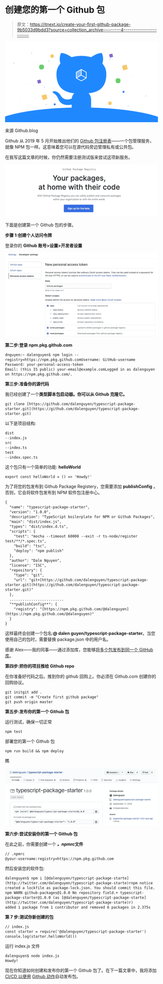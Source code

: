 # 创建您的第一个 Github 包

> 原文：<https://itnext.io/create-your-first-github-package-9b5033d9bdd3?source=collection_archive---------4----------------------->

![](img/0f5ff16f8262dc06baa8cb27c2c62586.png)

来源 Github.blog

Github 从 2019 年 5 月开始推出他们的 [Github 包注册表](https://github.com/features/package-registry)——一个包管理服务，就像 NPM 包一样。这意味着您可以在源代码旁边管理私有或公共包。

在我写这篇文章的时候，你仍然需要注册测试版来尝试这项新服务。

![](img/7a5d62a1c2e1e6c9336e7b6cd37a14c2.png)

下面是创建第一个 Github 包的步骤。

**步骤 1:创建个人访问令牌**

登录你的 **Github 账号>设置>开发者设置**

![](img/05cbd7d379d824b7eebf5e7bad7348c2.png)

**第二步:登录 npm.pkg.github.com**

```
dnguyen:~ dalenguyen$ npm login --registry=https://npm.pkg.github.comUsername: GitHub-username
Password: your-personal-access-token
Email: (this IS public) your-email@example.comLogged in as dalenguyen on https://npm.pkg.github.com/.
```

**第三步:准备你的源代码**

我已经创建了一个**类型脚本包启动器。你可以从 Github 克隆它。**

```
git clone [https://github.com/dalenguyen/typescript-package-starter.git](https://github.com/dalenguyen/typescript-package-starter.git)
```

以下是项目结构:

```
dist 
--index.js
src
--index.ts
test
--index.spec.ts
```

这个包只有一个简单的功能: **helloWorld**

```
export const helloWorld = () => 'Howdy!'
```

为了将您的包发布到 Github Package Registery，您需要添加 **publishConfig** 。否则，它会将软件包发布到 NPM 软件包注册中心。

```
{
  "name": "typescript-package-starter",
  "version": "1.0.0",
  "description": "TypeScript boilerplate for NPM or Github Packages",
  "main": "dist/index.js",
  "types": "dist/index.d.ts",
  "scripts": {
    "test": "mocha --timeout 60000 --exit -r ts-node/register test/**/*.spec.ts",
    "build": "tsc",
    "deploy": "npm publish"
  },
  "author": "Dale Nguyen",
  "license": "ISC",
  "repository": {
    "type": "git",
    "url": "git+[https://github.com/dalenguyen/typescript-package-starter.git](https://github.com/dalenguyen/typescript-package-starter.git)"
  },
  .........................
  "**publishConfig**": {
    "registry": "[https://npm.pkg.github.com/@dalenguyen](https://npm.pkg.github.com/@dalenguyen)"
  }
}
```

这样最终会创建一个包名:**@ dalen guyen/typescript-package-starter**。当您使用自己的包时，需要替换 package.json 中的用户名。

感谢 Alex——我的同事——通过添加库，您能够[将多个包发布到同一个 GitHub 库](https://help.github.com/en/articles/configuring-npm-for-use-with-github-package-registry#publishing-multiple-packages-to-the-same-github-repository)。

**第四步:把你的项目推给 Github repo**

在你准备好代码之后。推到你的 github 回购上。你必须在 Github.com 创建你的回购协议。

```
git initgit add .
git commit -m "Create first github package"
git push origin master
```

**第五步:发布你的第一个 Github 包**

运行测试，确保一切正常

```
npm test
```

部署您的第一个 Github 包

```
npm run build && npm deploy
```

瞧

![](img/89a2600f6d010a75f380dc76cea082d5.png)

**第六步:尝试安装你的第一个 Github 包**

在此之前，你需要创建一个 ***。npmrc*文件**

```
// .npmrc
@your-username:registry=https://npm.pkg.github.com
```

然后安装您的软件包:

```
dalenguyen$ npm i [@dalenguyen/typescript-package-starte](http://twitter.com/dalenguyen/typescript-package-starte)rnpm notice created a lockfile as package-lock.json. You should commit this file.
npm WARN github-packages@1.0.0 No repository field.+ typescript-package-starter@1.0.0 (as [@dalenguyen/typescript-package-starte](http://twitter.com/dalenguyen/typescript-package-starte)r)
added 1 package from 1 contributor and removed 6 packages in 2.375s
```

**第 7 步:测试你新创建的包**

```
// index.js
const starter = require('@dalenguyen/typescript-package-starter')
console.log(starter.helloWorld())
```

运行 index.js 文件

```
dalenguyen$ node index.js
Howdy!
```

现在你知道如何创建和发布你的第一个 Github 包了。在下一篇文章中，我将添加 [CI/CD 以便用](https://medium.com/@dalenguyen/continuous-integration-and-deployment-ci-cd-pipeline-with-github-package-and-github-actions-24547f98c85c) [Github 动作](https://github.com/features/actions)自动发布包。